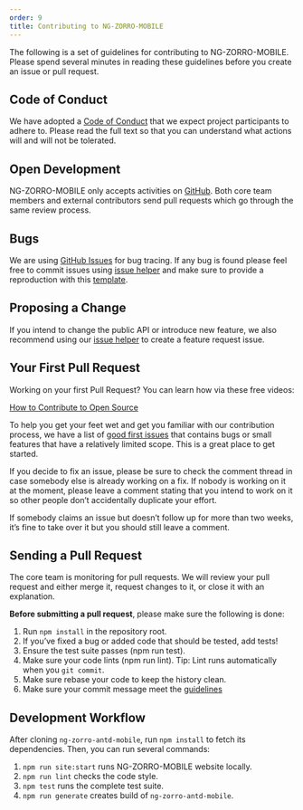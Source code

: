 ```yaml
---
order: 9
title: Contributing to NG-ZORRO-MOBILE
---
```


The following is a set of guidelines for contributing to NG-ZORRO-MOBILE. Please spend several minutes in reading these guidelines before you create an issue or pull request.

## Code of Conduct

We have adopted a [Code of Conduct](https://github.com/NG-ZORRO/ng-zorro-antd-mobile/blob/master/CODE_OF_CONDUCT.md) that we expect project participants to adhere to. Please read the full text so that you can understand what actions will and will not be tolerated.

## Open Development

NG-ZORRO-MOBILE only accepts activities on [GitHub](https://github.com/NG-ZORRO/ng-zorro-antd-mobile). Both core team members and external contributors send pull requests which go through the same review process.

## Bugs

We are using [GitHub Issues](https://github.com/NG-ZORRO/ng-zorro-antd-mobile/issues) for bug tracing. If any bug is found please feel free to commit issues using [issue helper](https://ng.mobile.ant.design/issue-helper/#/en) and make sure to provide a reproduction with this [template](https://stackblitz.com/edit/ng-zorro-antd-mobile-setup?embed=1&file=src/app/app.component.ts).

## Proposing a Change

If you intend to change the public API or introduce new feature, we also recommend using our [issue helper](https://ng.mobile.ant.design/issue-helper/#/en) to create a feature request issue.

## Your First Pull Request

Working on your first Pull Request? You can learn how via these free videos:

[How to Contribute to Open Source](https://opensource.guide/how-to-contribute/)

To help you get your feet wet and get you familiar with our contribution process, we have a list of [good first issues](https://github.com/NG-ZORRO/ng-zorro-antd-mobile/labels/good%20first%20issue) that contains bugs or small features that have a relatively limited scope. This is a great place to get started.

If you decide to fix an issue, please be sure to check the comment thread in case somebody else is already working on a fix. If nobody is working on it at the moment, please leave a comment stating that you intend to work on it so other people don’t accidentally duplicate your effort.

If somebody claims an issue but doesn’t follow up for more than two weeks, it’s fine to take over it but you should still leave a comment.

## Sending a Pull Request

The core team is monitoring for pull requests. We will review your pull request and either merge it, request changes to it, or close it with an explanation.

**Before submitting a pull request**, please make sure the following is done:

1. Run `npm install` in the repository root.
2. If you’ve fixed a bug or added code that should be tested, add tests!
3. Ensure the test suite passes (npm run test).
4. Make sure your code lints (npm run lint). Tip: Lint runs automatically when you `git commit`.
5. Make sure rebase your code to keep the history clean.
6. Make sure your commit message meet the [guidelines](https://github.com/NG-ZORRO/ng-zorro-antd-mobile/blob/master/CONTRIBUTING.md#-commit-message-guidelines)

## Development Workflow

After cloning `ng-zorro-antd-mobile`, run `npm install` to fetch its dependencies. Then, you can run several commands:

1. `npm run site:start` runs NG-ZORRO-MOBILE website locally.
2. `npm run lint` checks the code style.
3. `npm test` runs the complete test suite.
4. `npm run generate` creates build of `ng-zorro-antd-mobile`.
